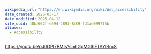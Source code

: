 ```yaml
---
wikipedia_url: "https://en.wikipedia.org/wiki/Web_accessibility"
date_created: 2025-03-17
date_modified: 2025-04-12
site_uuid: 48ba662f-e594-4893-8d89-fd1ae0997f5b
aliases:
  - Accessibility
---
```


https://youtu.be/pJ0GPI7BMIs?si=hGgMGIhFTAYIBocS